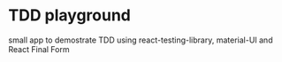 # TDD playground 

small app to demostrate TDD using react-testing-library, material-UI and React Final Form
